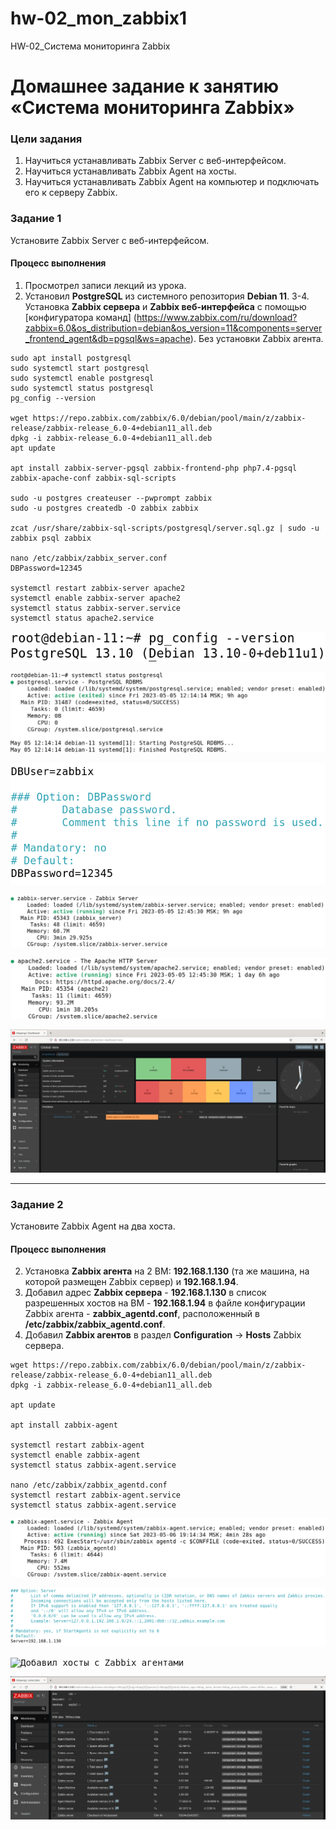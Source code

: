 # hw-02_mon_zabbix1
HW-02_Система мониторинга Zabbix

# Домашнее задание к занятию «Система мониторинга Zabbix»

### Цели задания
1. Научиться устанавливать Zabbix Server c веб-интерфейсом.
2. Научиться устанавливать Zabbix Agent на хосты.
3. Научиться устанавливать Zabbix Agent на компьютер и подключать его к серверу Zabbix.

### Задание 1

Установите Zabbix Server с веб-интерфейсом.

#### Процесс выполнения
1. Просмотрел записи лекций из урока.
2. Установил **PostgreSQL** из системного репозитория **Debian 11**.
3-4. Установка **Zabbix сервера** и **Zabbix веб-интерфейса** c помощью [конфигуратора команд] (https://www.zabbix.com/ru/download?zabbix=6.0&os_distribution=debian&os_version=11&components=server_frontend_agent&db=pgsql&ws=apache). Без установки Zabbix агента.

```
sudo apt install postgresql
sudo systemctl start postgresql
sudo systemctl enable postgresql
sudo systemctl status postgresql
pg_config --version

wget https://repo.zabbix.com/zabbix/6.0/debian/pool/main/z/zabbix-release/zabbix-release_6.0-4+debian11_all.deb
dpkg -i zabbix-release_6.0-4+debian11_all.deb
apt update

apt install zabbix-server-pgsql zabbix-frontend-php php7.4-pgsql zabbix-apache-conf zabbix-sql-scripts

sudo -u postgres createuser --pwprompt zabbix
sudo -u postgres createdb -O zabbix zabbix

zcat /usr/share/zabbix-sql-scripts/postgresql/server.sql.gz | sudo -u zabbix psql zabbix

nano /etc/zabbix/zabbix_server.conf
DBPassword=12345

systemctl restart zabbix-server apache2
systemctl enable zabbix-server apache2
systemctl status zabbix-server.service
systemctl status apache2.service

```

<kbd>![Версия PostgreSQL](img/postgresql_version.png)</kbd>

<kbd>![Статус сервиса PostgreSQL](img/postgresql_service_status.png)</kbd>

<kbd>![Установка DBUser пароля](img/dbuser_zabbix_password.png)</kbd>

<kbd>![Статус службы Zabbix сервер](img/zabbix_server_service_status.png)</kbd>

<kbd>![Статус службы Apache сервер](img/apache_service_status.png)</kbd>

<kbd>![Авторизация в Zabbix веб-интерфейс](img/zabbix_web-interface_authorisation.png)</kbd>

---

### Задание 2

Установите Zabbix Agent на два хоста.



#### Процесс выполнения

2. Установка **Zabbix агента** на 2 ВМ: **192.168.1.130** (та же машина, на которой размещен Zabbix сервер) и **192.168.1.94**.
3. Добавил адрес **Zabbix сервера** - **192.168.1.130** в список разрешенных хостов на ВМ - **192.168.1.94** в файле конфигурации
Zabbix агента - **zabbix_agentd.conf**, расположенный в **/etc/zabbix/zabbix_agentd.conf**.
4. Добавил **Zabbix агентов** в раздел **Configuration** -> **Hosts** Zabbix сервера.

```
wget https://repo.zabbix.com/zabbix/6.0/debian/pool/main/z/zabbix-release/zabbix-release_6.0-4+debian11_all.deb
dpkg -i zabbix-release_6.0-4+debian11_all.deb

apt update

apt install zabbix-agent

systemctl restart zabbix-agent
systemctl enable zabbix-agent
systemctl status zabbix-agent.service

nano /etc/zabbix/zabbix_agentd.conf
systemctl restart zabbix-agent.service
systemctl status zabbix-agent.service

```

<kbd>![Статус службы Zabbix агент](img/zabbix_agent_service_status.png)</kbd>

<kbd>![Список разрешенных хостов Zabbix сервера](img/zabbix_agentd.conf.png)</kbd>

<kbd>![Добавил хосты с Zabbix агентами](img/configuration-host-added-zabbix-agents.png)</kbd>

<kbd>![Информация из раздела Monitoting -> Latest data](img/latest_data_section_info.png)</kbd>
